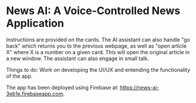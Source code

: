 # News AI: A Voice-Controlled News Application
 
Instructions are provided on the cards. The AI assistant can also handle "go back" which returns you to the previous webpage, as well as "open article X" where X is a number on a given card. This will open the original article in a new window. The assistant can also engage in small talk. 

Things to do: Work on developing the UI/UX and entending the functionality of the app. 

The app has been deployed using Firebase at: https://news-ai-3eb1e.firebaseapp.com. 
